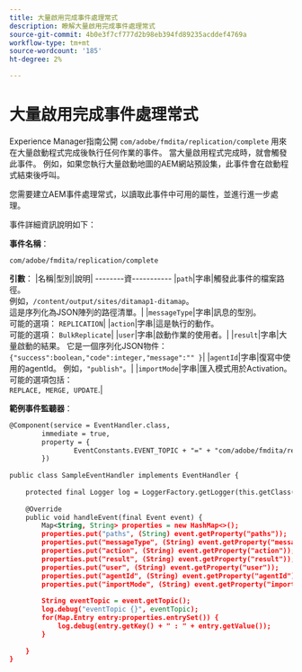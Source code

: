 ```yaml
---
title: 大量啟用完成事件處理常式
description: 瞭解大量啟用完成事件處理常式
source-git-commit: 4b0e3f7cf777d2b98eb394fd89235acddef4769a
workflow-type: tm+mt
source-wordcount: '185'
ht-degree: 2%

---
```


# 大量啟用完成事件處理常式

Experience Manager指南公開 `com/adobe/fmdita/replication/complete` 用來在大量啟動程式完成後執行任何作業的事件。 當大量啟用程式完成時，就會觸發此事件。 例如，如果您執行大量啟動地圖的AEM網站預設集，此事件會在啟動程式結束後呼叫。


您需要建立AEM事件處理常式，以讀取此事件中可用的屬性，並進行進一步處理。

事件詳細資訊說明如下：

**事件名稱**：

```
com/adobe/fmdita/replication/complete 
```

**引數**： |名稱|型別|說明| --------資----------- |`path`|字串|觸發此事件的檔案路徑。 <br>例如，`/content/output/sites/ditamap1-ditamap`。<br> 這是序列化為JSON陣列的路徑清單。| |`messageType`|字串|訊息的型別。 <br>可能的選項： `REPLICATION`| |`action`|字串|這是執行的動作。 <br>可能的選項： `BulkReplicate`| |`user`|字串|啟動作業的使用者。| |`result`|字串|大量啟動的結果。 它是一個序列化JSON物件： <br>`{"success":boolean,"code":integer,"message":"" }`| |`agentId`|字串|復寫中使用的agentId。 例如，`"publish"`。| |`importMode`|字串|匯入模式用於Activation。 可能的選項包括： <br>`REPLACE, MERGE, UPDATE`.|


**範例事件監聽器**：

```XML
@Component(service = EventHandler.class,
        immediate = true,
        property = {
                EventConstants.EVENT_TOPIC + "=" + "com/adobe/fmdita/replication/complete",
        })
 
public class SampleEventHandler implements EventHandler {
 
    protected final Logger log = LoggerFactory.getLogger(this.getClass());
 
    @Override
    public void handleEvent(final Event event) {
        Map<String, String> properties = new HashMap<>();
        properties.put("paths", (String) event.getProperty("paths"));
        properties.put("messageType", (String) event.getProperty("messageType"));
        properties.put("action", (String) event.getProperty("action"));
        properties.put("result", (String) event.getProperty("result"));
        properties.put("user", (String) event.getProperty("user"));
        properties.put("agentId", (String) event.getProperty("agentId"));
        properties.put("importMode", (String) event.getProperty("importMode"));
 
        String eventTopic = event.getTopic();
        log.debug("eventTopic {}", eventTopic);
        for(Map.Entry entry:properties.entrySet()) {
            log.debug(entry.getKey() + " : " + entry.getValue());
        }
 
    }
}
```

